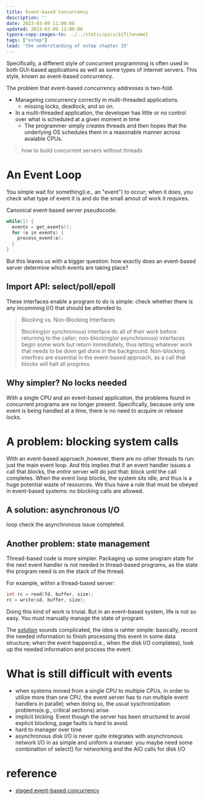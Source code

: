 ```yaml
---
title: Event-based Concurrency
description: ''
date: 2023-03-09 11:00:08
updated: 2023-03-09 11:00:08
typora-copy-images-to: ../../static/pics/${filename}
tags: ["ostep"]
lead: 'the understanding of ostep chapter 33'
---
```


Specifically, a different style of concurrent programming is often used in both GUI-based applications as well as some types of internet servers. This style, known as event-based concurrency.

The problem that event-based concurrency addresses is two-fold.
- Manageing concurrency correctly in multi-threaded applications.
  - missing locks, deadlock, and so on.
- In a multi-threaded application, the developer has little or no control over what is scheduled at a given moment in time
  - The programmer simply creates threads and then hopes that the underlying OS schedules them in a reasonable manner across avaiable CPUs.

> how to build concurrent servers without threads

# An Event Loop
You simple wait for something(i.e., an "event") to occur; when it does, you check what type of event it is and do the small amout of work it requires.

Canonical event-based server pseudocode:
```cpp
while(1) {
  events = get_events();
  for (e in events) {
    process_event(e);
  }
}
```

But this leaves us with a bigger question: how exactly does an event-based server determine which events are taking place?
## Import API: select/poll/epoll

These interfaces enable a program to do is simple: check whether there is any incomming I/O that should be attended to.

> Blocking vs. Non-Blocking Interfaces
>
> Blocking(or synchronous) interface do all of their work before returning to the caller; non-blocking(or asynchronous) interfaces begin some work but return immediately, thus letting whatever work that needs to be doen get done in the background.
> Non-blocking interfces are essential in the event-based approach, as a call that blocks will halt all progress.


## Why simpler? No locks needed
With a single CPU and an event-based application, the problems found in concurrent programs are no longer present. Specifically, because only one event is being handled at a time, there is no need to acquire or release locks.

# A problem: blocking system calls
With an event-based approach ,however, there are no other threads to run: just the main event loop. And this implies that if an event handler issues a call that blocks, the *entire* server will do just that: block until the call completes. When the event loop blocks, the system sits idle, and thus is a huge potential waste of resources. We thus have a rule that must be obeyed in event-based systems: no blocking calls are allowed.

## A solution: asynchronous I/O
loop check the asynchronous issue completed.

## Another problem: state management
Thread-based code is more simpler. Packaging up some program state for the next event handler is not needed in thread-based programs, as the state the program need is on the stack of the thread.

For example, within a thread-based server:
```cpp
int rc = read(fd, buffer, size);
rc = write(sd, buffer, size);
```
Doing this kind of work is trivial. But in an event-based system, life is not so easy. You must manually manage the state of program.

The [solution](https://web.eecs.umich.edu/~mosharaf/Readings/Fibers-Coop-Tasks.pdf) sounds complicated, the idea is rahter simple: basically, record the needed information to finish processing this event in some data structure; when the event happens(i.e., when the disk I/O complates), look up the needed information and process the event.

# What is still difficult with events
- when systems moved from a single CPU to multiple CPUs, in order to utilize more than one CPU, the event server has to run multiple event handlers in parallel; when doing so, the usual syschronization problems(e.g., critical sections) arise.
- implicit blcking. Event though the server has been structured to avoid explicit blocking, page faults is hard to avoid.
- hard to manager over time
- asynchronous disk I/O is never quite integrates with asynchronous network I/O in as simple and uniform a manaer. you maybe need some combination of select() for networking and the AIO calls for disk I/O


# reference
- [staged event-based concurrency](http://www.sosp.org/2001/papers/welsh.pdf)